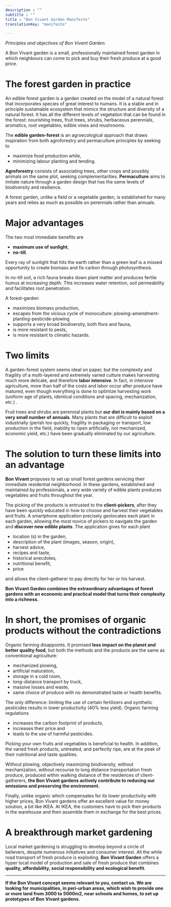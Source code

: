 ```yaml
---
description : ""
subtitle : ""
title : "Bon Vivant Garden Manifesto"
translationKey: "manifesto"

---
```

_Principles and objectives of Bon Vivant Garden._

A Bon Vivant garden is a small, professionally maintained forest garden in which neighbours can come to pick and buy their fresh produce at a good price.

# The forest garden in practice

An edible forest garden is a garden created on the model of a natural forest that incorporates species of great interest to humans. It is a stable and in principle sustainable ecosystem that mimics the structure and diversity of a natural forest. It has all the different levels of vegetation that can be found in the forest: nourishing trees, fruit trees, shrubs, herbaceous perennials, aromatics, root vegetables, edible vines and mushrooms.

The **edible garden-forest** is an agroecological approach that draws inspiration from both agroforestry and permaculture principles by seeking to
- maximize food production while,
- minimizing labour planting and tending.

**Agroforestry** consists of associating trees, other crops and possibly animals on the same plot, seeking complementarities. **Permaculture** aims to imitate nature through a garden design that has the same levels of biodiversity and resilience.

A forest garden, unlike a field or a vegetable garden, is established for many years and relies as much as possible on perennials rather than annuals.

# Major advantages

The two most immediate benefits are
- **maximum use of sunlight**,
- **no-till**.

Every ray of sunlight that hits the earth rather than a green leaf is a missed opportunity to create biomass and fix carbon through photosynthesis.

In no-till soil, a rich fauna breaks down plant matter and produces fertile humus at increasing depth. This increases water retention, soil permeability and facilitates root penetration.

A forest-garden
- maximizes biomass production,
- escapes from the vicious cycle of monoculture: plowing-amendment-planting-pesticide-plowing
- supports a very broad biodiversity, both flora and fauna,
- is more resistant to pests,
- is more resistant to climatic hazards.

# Two limits

A garden-forest system seems ideal on paper, but the complexity and fragility of a multi-layered and extremely varied culture makes harvesting much more delicate, and therefore **labor intensive**. In fact, in intensive agriculture, more than half of the costs and labor occur after produce have matured, even though everything is done to optimize harvesting work (uniform age of plants, identical conditions and spacing, mechanization, etc.) .

Fruit trees and shrubs are perennial plants but **our diet is mainly based on a very small number of annuals**. Many plants that are difficult to exploit industrially (perish too quickly, fragility in packaging or transport, low production in the field, inability to ripen artificially, not mechanized, economic yield, etc.) have been gradually eliminated by our agriculture.

# The solution to turn these limits into an advantage

**Bon Vivant** proposes to set up small forest gardens servicing their immediate residential neighborhood. In these gardens, established and maintained by professionals, a very wide variety of edible plants produces vegetables and fruits throughout the year.

The picking of the products is entrusted to the **client-pickers**, after they have been quickly educated in how to choose and harvest their vegetables and fruits. A smartphone application precisely geolocates each plant in each garden, allowing the most novice of pickers to navigate the garden and **discover new edible plants**. The application gives for each plant
- location (s) in the garden,
- description of the plant (images, season, origin),
- harvest advice,
- recipes and taste,
- historical anecdotes,
- nutritional benefit,
- price

and allows the client-gatherer to pay directly for her or his harvest.

**Bon Vivant Garden combines the extraordinary advantages of forest gardens with an economic and practical model that turns their complexity into a richness.**

# In short, the promises of organic products without the contradictions

Organic farming disappoints. It promised **less impact on the planet and better quality food**, but both the methods and the products are the same as conventional agriculture:
- mechanized plowing,
- artificial maturation,
- storage in a cold room,
- long-distance transport by truck,
- massive losses and waste,
- same choice of produce with no demonstrated taste or health benefits.

The only difference: limiting the use of certain fertilizers and synthetic pesticides results in lower productivity (40% less yield). Organic farming regulations
- increases the carbon footprint of products,
- increases their price and
- leads to the use of harmful pesticides.

Picking your own fruits and vegetables is beneficial to health. In addition, the varied fresh products, untreated, and perfectly ripe, are at the peak of their nutritional and taste qualities.

Without plowing, objectively maximizing biodiversity, without mechanization, without recourse to long distance transportation fresh produce, produced within walking distance of the residences of client-gatherers, **the Bon Vivant gardens actively contribute to reducing our emissions and preserving the environment.**

Finally, unlike organic which compensates for its lower productivity with higher prices, Bon Vivant gardens offer an excellent value for money solution, a bit like IKEA. At IKEA, the customers  have to pick their products in the warehouse and then assemble them in exchange for the best prices.

# A breakthrough market gardening

Local market gardening is struggling to develop beyond a circle of believers, despite numerous initiatives and consumer interest. All the while road transport of fresh produce is exploding. **Bon Vivant Garden** offers a hyper local model of production and sale of fresh produce that combines **quality, affordability, social responsibility and ecological benefit**.

---

**If the Bon Vivant concept seems relevant to you, contact us. We are looking for municipalities, in peri-urban areas, which wish to provide one or more land from 3000 to 5000m2, near schools and homes, to set up prototypes of Bon Vivant gardens.**
